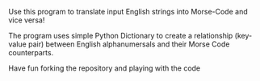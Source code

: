 Use this program to translate input English strings into Morse-Code and vice versa!

The program uses simple Python Dictionary to create a relationship (key-value pair) between English alphanumersals and their Morse Code counterparts.

Have fun forking the repository and playing with the code
